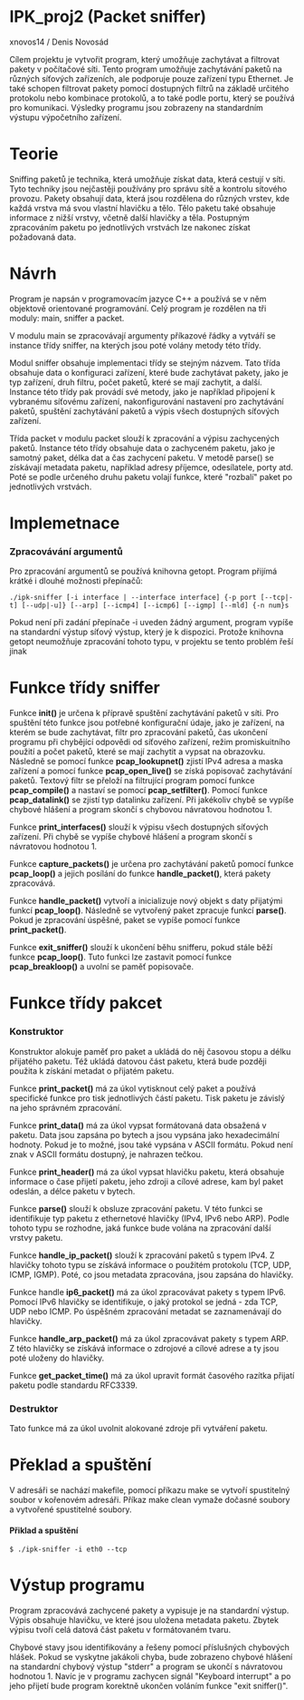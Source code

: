 # IPK_proj2 (Packet sniffer)

xnovos14 / Denis Novosád


Cílem projektu je vytvořit program, který umožňuje zachytávat a filtrovat pakety v počítačové síti. Tento program umožňuje zachytávání paketů na různých síťových zařízeních, ale podporuje pouze zařízení typu Ethernet. Je také schopen filtrovat pakety pomocí dostupných filtrů na základě určitého protokolu nebo kombinace protokolů, a to také podle portu, který se používá pro komunikaci. Výsledky programu jsou zobrazeny na standardním výstupu výpočetního zařízení.



# Teorie

Sniffing paketů je technika, která umožňuje získat data, která cestují v síti. Tyto techniky jsou nejčastěji používány pro správu sítě a kontrolu sítového provozu. Pakety obsahují data, která jsou rozdělena do různých vrstev, kde každá vrstva má svou vlastní hlavičku a tělo. Tělo paketu také obsahuje informace z nižší vrstvy, včetně další hlavičky a těla. Postupným zpracováním paketu po jednotlivých vrstvách lze nakonec získat požadovaná data.

# Návrh

Program je napsán v programovacím jazyce C++ a používá se v něm objektově orientované programování. Celý program je rozdělen na tři moduly: main, sniffer a packet.

V modulu main se zpracovávají argumenty příkazové řádky a vytváří se instance třídy sniffer, na kterých jsou poté volány metody této třídy.

Modul sniffer obsahuje implementaci třídy se stejným názvem. Tato třída obsahuje data o konfiguraci zařízení, které bude zachytávat pakety, jako je typ zařízení, druh filtru, počet paketů, které se mají zachytit, a další. Instance této třídy pak provádí své metody, jako je například připojení k vybranému síťovému zařízení, nakonfigurování nastavení pro zachytávání paketů, spuštění zachytávání paketů a výpis všech dostupných síťových zařízení.

Třída packet v modulu packet slouží k zpracování a výpisu zachycených paketů. Instance této třídy obsahuje data o zachyceném paketu, jako je samotný paket, délka dat a čas zachycení paketu. V metodě parse() se získávají metadata paketu, například adresy příjemce, odesílatele, porty atd. Poté se podle určeného druhu paketu volají funkce, které "rozbalí" paket po jednotlivých vrstvách.

# Implemetnace

### Zpracovávání argumentů

Pro zpracování argumentů se používá knihovna getopt. Program přijímá krátké i dlouhé možnosti přepínačů:

`./ipk-sniffer [-i interface | --interface interface] {-p port [--tcp|-t] [--udp|-u]} [--arp] [--icmp4] [--icmp6] [--igmp] [--mld] {-n num}s`


Pokud není při zadání přepínače -i uveden žádný argument, program vypíše na standardní výstup síťový výstup, který je k dispozici. Protože knihovna getopt neumožňuje zpracování tohoto typu, v projektu se tento problém řeší jinak


# Funkce třídy sniffer
Funkce **init()** je určena k přípravě spuštění zachytávání paketů v síti. Pro spuštění této funkce jsou potřebné konfigurační údaje, jako je zařízení, na kterém se bude zachytávat, filtr pro zpracování paketů, čas ukončení programu při chybějící odpovědi od síťového zařízení, režim promiskuitního použití a počet paketů, které se mají zachytit a vypsat na obrazovku. Následně se pomocí funkce **pcap_lookupnet()** zjistí IPv4 adresa a maska zařízení a pomocí funkce **pcap_open_live()** se získá popisovač zachytávání paketů. Textový filtr se přeloží na filtrující program pomocí funkce **pcap_compile()** a nastaví se pomocí **pcap_setfilter()**. Pomocí funkce **pcap_datalink()** se zjistí typ datalinku zařízení. Při jakékoliv chybě se vypíše chybové hlášení a program skončí s chybovou návratovou hodnotou 1.

Funkce **print_interfaces()** slouží k výpisu všech dostupných síťových zařízení. Při chybě se vypíše chybové hlášení a program skončí s návratovou hodnotou 1.

Funkce **capture_packets()** je určena pro zachytávání paketů pomocí funkce **pcap_loop()** a jejich posílání do funkce **handle_packet()**, která pakety zpracovává.

Funkce **handle_packet()** vytvoří a inicializuje nový objekt s daty přijatými funkcí **pcap_loop()**. Následně se vytvořený paket zpracuje funkcí **parse()**. Pokud je zpracování úspěšné, paket se vypíše pomocí funkce **print_packet()**.

Funkce **exit_sniffer()** slouží k ukončení běhu snifferu, pokud stále běží funkce **pcap_loop()**. Tuto funkci lze zastavit pomocí funkce **pcap_breakloop()** a uvolní se paměť popisovače.


# Funkce třídy pakcet

### Konstruktor
Konstruktor alokuje paměť pro paket a ukládá do něj časovou stopu a délku přijatého paketu. Též ukládá datovou část paketu, která bude později použita k získání metadat o přijatém paketu.


Funkce **print_packet()** má za úkol vytisknout celý paket a používá specifické funkce pro tisk jednotlivých částí paketu. Tisk paketu je závislý na jeho správném zpracování.

Funkce **print_data()** má za úkol vypsat formátovaná data obsažená v paketu. Data jsou zapsána po bytech a jsou vypsána jako hexadecimální hodnoty. Pokud je to možné, jsou také vypsána v ASCII formátu. Pokud není znak v ASCII formátu dostupný, je nahrazen tečkou.

Funkce **print_header()** má za úkol vypsat hlavičku paketu, která obsahuje informace o čase přijetí paketu, jeho zdroji a cílové adrese, kam byl paket odeslán, a délce paketu v bytech.

Funkce **parse()** slouží k obsluze zpracování paketu. V této funkci se identifikuje typ paketu z ethernetové hlavičky (IPv4, IPv6 nebo ARP). Podle tohoto typu se rozhodne, jaká funkce bude volána na zpracování další vrstvy paketu.

Funkce **handle_ip_packet()** slouží k zpracování paketů s typem IPv4. Z hlavičky tohoto typu se získává informace o použitém protokolu (TCP, UDP, ICMP, IGMP). Poté, co jsou metadata zpracována, jsou zapsána do hlavičky.

Funkce handle **ip6_packet()** má za úkol zpracovávat pakety s typem IPv6. Pomocí IPv6 hlavičky se identifikuje, o jaký protokol se jedná - zda TCP, UDP nebo ICMP. Po úspěšném zpracování metadat se zaznamenávají do hlavičky.

Funkce **handle_arp_packet()** má za úkol zpracovávat pakety s typem ARP. Z této hlavičky se získává informace o zdrojové a cílové adrese a ty jsou poté uloženy do hlavičky.

Funkce **get_packet_time()** má za úkol upravit formát časového razítka přijatí paketu podle standardu RFC3339.

### Destruktor
Tato funkce má za úkol uvolnit alokované zdroje při vytváření paketu.

# Překlad a spuštění 

V adresáři se nachází makefile, pomocí příkazu make se vytvoří spustitelný soubor v kořenovém adresáři. Příkaz make clean vymaže dočasné soubory a vytvořené spustitelné soubory.
 
#### Přiklad a spuštění
`$ ./ipk-sniffer -i eth0 --tcp` 


# Výstup programu
Program zpracovává zachycené pakety a vypisuje je na standardní výstup. Výpis obsahuje hlavičku, ve které jsou uložena metadata paketu. Zbytek výpisu tvoří celá datová část paketu v formátovaném tvaru.

Chybové stavy jsou identifikovány a řešeny pomocí příslušných chybových hlášek. Pokud se vyskytne jakákoli chyba, bude zobrazeno chybové hlášení na standardní chybový výstup "stderr" a program se ukončí s návratovou hodnotou 1. Navíc je v programu zachycen signál "Keyboard interrupt" a po jeho přijetí bude program korektně ukončen voláním funkce "exit sniffer()".








